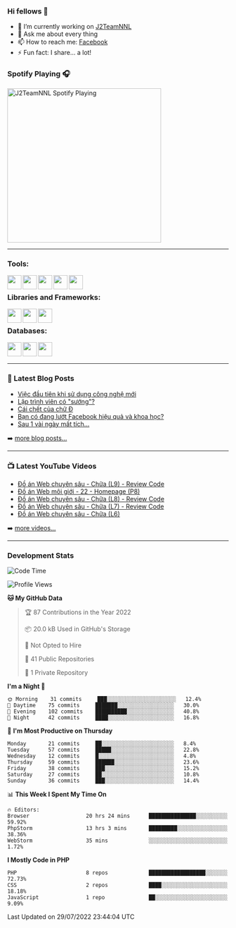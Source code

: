 ### Hi fellows 👋

- 🔭 I’m currently working on [J2TeamNNL]
- 💬 Ask me about every thing
- 📫 How to reach me: [Facebook]
- ⚡ Fun fact: I share... a lot!


### Spotify Playing 🎧
[<img src="https://spotify-playing-git-master.j2teamnnl.vercel.app/api/spotify-playing" alt="J2TeamNNL Spotify Playing" width="350" />](https://open.spotify.com/user/31ghget3jspvgpjwbv5pcwli3smab)

---

### Tools:
<img align='left' height="32" width="32" src="https://cdn.jsdelivr.net/npm/simple-icons@4.8.0/icons/sublimetext.svg" />
<img align='left' height="32" width="32" src="https://cdn.jsdelivr.net/npm/simple-icons@4.8.0/icons/phpstorm.svg" />
<img align='left' height="32" width="32" src="https://cdn.jsdelivr.net/npm/simple-icons@4.8.0/icons/xampp.svg" />
<img align='left' height="32" width="32" src="https://cdn.jsdelivr.net/npm/simple-icons@4.8.0/icons/laragon.svg" />
<img align='left' height="32" width="32" src="https://cdn.jsdelivr.net/npm/simple-icons@4.8.0/icons/docker.svg" />
<br>

### Libraries and Frameworks:
<img align='left' height="32" width="32" src="https://cdn.jsdelivr.net/npm/simple-icons@4.8.0/icons/jquery.svg" />
<img align='left' height="32" width="32" src="https://cdn.jsdelivr.net/npm/simple-icons@4.8.0/icons/laravel.svg" />
<img align='left' height="32" width="32" src="https://cdn.jsdelivr.net/npm/simple-icons@4.8.0/icons/nuxt-dot-js.svg" />
<br>

### Databases:
<img align='left' height="32" width="32" src="https://cdn.jsdelivr.net/npm/simple-icons@4.8.0/icons/mysql.svg" />
<img align='left' height="32" width="32" src="https://cdn.jsdelivr.net/npm/simple-icons@4.8.0/icons/postgresql.svg" />
<img align='left' height="32" width="32" src="https://cdn.jsdelivr.net/npm/simple-icons@4.8.0/icons/elasticsearch.svg" />

<br>
<br>

---

### 📕 Latest Blog Posts
<!-- BLOG-POST-LIST:START -->
- [Việc đầu tiên khi sử dụng công nghệ mới](https://j2teamnnl.blogspot.com/2020/07/viec-au-tien-khi-su-dung-cong-nghe-moi.html)
- [Lập trình viên có &quot;sướng&quot;?](https://j2teamnnl.blogspot.com/2020/03/lap-trinh-vien-co.html)
- [Cái chết của chữ Đ](https://j2teamnnl.blogspot.com/2020/01/cai-chet-cua-chu.html)
- [Bạn có đang lướt Facebook hiệu quả và khoa học?](https://j2teamnnl.blogspot.com/2019/08/ban-co-ang-luot-web-hieu-qua-va-khoa-hoc.html)
- [Sau 1 vài ngày mất tích...](https://j2teamnnl.blogspot.com/2019/08/sau-1-vai-ngay-mat-tich.html)
<!-- BLOG-POST-LIST:END -->
➡️ [more blog posts...](https://j2teamnnl.blogspot.com)

---

### 📺 Latest YouTube Videos
<!-- YOUTUBE:START -->
- [Đồ án Web chuyên sâu - Chữa &lpar;L9&rpar; - Review Code](https://www.youtube.com/watch?v=nEJbdnBfCyU)
- [Đồ án Web môi giới - 22 - Homepage &lpar;P8&rpar;](https://www.youtube.com/watch?v=i2Kap7ClV2o)
- [Đồ án Web chuyên sâu - Chữa &lpar;L8&rpar; - Review Code](https://www.youtube.com/watch?v=YDtorb7K6sw)
- [Đồ án Web chuyên sâu - Chữa &lpar;L7&rpar; - Review Code](https://www.youtube.com/watch?v=qe4jEWicuhk)
- [Đồ án Web chuyên sâu - Chữa &lpar;L6&rpar;](https://www.youtube.com/watch?v=t5D1TUnE828)
<!-- YOUTUBE:END -->
➡️ [more videos...](https://www.youtube.com/j2teamnnl)

---
### Development Stats
<!--START_SECTION:waka-->
![Code Time](http://img.shields.io/badge/Code%20Time-3%2C236%20hrs%2022%20mins-blue)

![Profile Views](http://img.shields.io/badge/Profile%20Views-50-blue)

**🐱 My GitHub Data** 

> 🏆 87 Contributions in the Year 2022
 > 
> 📦 20.0 kB Used in GitHub's Storage 
 > 
> 🚫 Not Opted to Hire
 > 
> 📜 41 Public Repositories 
 > 
> 🔑 1 Private Repository 
 > 
**I'm a Night 🦉** 

```text
🌞 Morning    31 commits     ███░░░░░░░░░░░░░░░░░░░░░░   12.4% 
🌆 Daytime    75 commits     ███████░░░░░░░░░░░░░░░░░░   30.0% 
🌃 Evening    102 commits    ██████████░░░░░░░░░░░░░░░   40.8% 
🌙 Night      42 commits     ████░░░░░░░░░░░░░░░░░░░░░   16.8%

```
📅 **I'm Most Productive on Thursday** 

```text
Monday       21 commits     ██░░░░░░░░░░░░░░░░░░░░░░░   8.4% 
Tuesday      57 commits     █████░░░░░░░░░░░░░░░░░░░░   22.8% 
Wednesday    12 commits     █░░░░░░░░░░░░░░░░░░░░░░░░   4.8% 
Thursday     59 commits     ██████░░░░░░░░░░░░░░░░░░░   23.6% 
Friday       38 commits     ███░░░░░░░░░░░░░░░░░░░░░░   15.2% 
Saturday     27 commits     ██░░░░░░░░░░░░░░░░░░░░░░░   10.8% 
Sunday       36 commits     ███░░░░░░░░░░░░░░░░░░░░░░   14.4%

```


📊 **This Week I Spent My Time On** 

```text
🔥 Editors: 
Browser                  20 hrs 24 mins      ███████████████░░░░░░░░░░   59.92% 
PhpStorm                 13 hrs 3 mins       █████████░░░░░░░░░░░░░░░░   38.36% 
WebStorm                 35 mins             ░░░░░░░░░░░░░░░░░░░░░░░░░   1.72%

```

**I Mostly Code in PHP** 

```text
PHP                      8 repos             ██████████████████░░░░░░░   72.73% 
CSS                      2 repos             ████░░░░░░░░░░░░░░░░░░░░░   18.18% 
JavaScript               1 repo              ██░░░░░░░░░░░░░░░░░░░░░░░   9.09%

```



 Last Updated on 29/07/2022 23:44:04 UTC
<!--END_SECTION:waka-->


[J2TeamNNL]: https://j2teamnnl.com/
[Facebook]: https://fb.me/j2teamnnl
